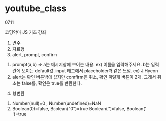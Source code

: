 # youtube_class

0711 

코딩악마 JS 기초 강좌
1. 변수
2. 자료형
3. alert, prompt, confirm
  1) prompt(a,b) => a는 메시지창에 보이는 내용. ex) 이름을 입력해주세요.
                   b는 입력칸에 보이는 default값. input 태그에서 placeholder과 같은 느낌. ex) JiHyeon
  2) alert는 확인 버튼밖에 없지만 comfirm은 취소, 확인 이렇게 버튼이 2개. 그래서 취소는 false를, 확인은 true를 반환한다.
4. 형변환
  1) Number(null)=0 , Number(undefined)=NaN
  2) Boolean(0)=false, Boolean("0")=true
     Boolean('')=false, Boolean(' ')=true
